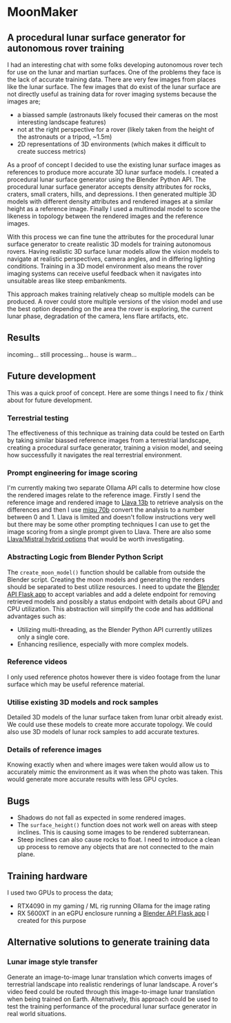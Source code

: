 # MoonMaker

## A procedural lunar surface generator for autonomous rover training

I had an interesting chat with some folks developing autonomous rover tech for use on the lunar and martian surfaces. One of the problems they face is the lack of accurate training data. There are very few images from places like the lunar surface. The few images that do exist of the lunar surface are not directly useful as training data for rover imaging systems because the images are;

 - a biassed sample (astronauts likely focused their cameras on the most interesting landscape features)
 - not at the right perspective for a rover (likely taken from the height of the astronauts or a tripod, ~1.5m)
 - 2D representations of 3D environments (which makes it difficult to create success metrics)

As a proof of concept I decided to use the existing lunar surface images as references to produce more accurate 3D lunar surface models. I created a procedural lunar surface generator using the Blender Python API. The procedural lunar surface generator accepts density attributes for rocks, craters, small craters, hills, and depressions. I then generated multiple 3D models with different density attributes and rendered images at a similar height as a reference image. Finally I used a multimodal model to score the likeness in topology between the rendered images and the reference images.

With this process we can fine tune the attributes for the procedural lunar surface generator to create realistic 3D models for training autonomous rovers. Having realistic 3D surface lunar models allow the vision models to navigate at realistic perspectives, camera angles, and in differing lighting conditions. Training in a 3D model environment also means the rover imaging systems can receive useful feedback when it navigates into unsuitable areas like steep embankments.

This approach makes training relatively cheap so multiple models can be produced. A rover could store multiple versions of the vision model and use the best option depending on the area the rover is exploring, the current lunar phase, degradation of the camera, lens flare artifacts, etc.

## Results

incoming... still processing... house is warm...

<reference image> <best rated render>

<best rated model>

<worst rated model>

## Future development

This was a quick proof of concept. Here are some things I need to fix / think about for future development.

### Terrestrial testing

The effectiveness of this technique as training data could be tested on Earth by taking similar biassed reference images from a terrestrial landscape, creating a procedural surface generator, training a vision model, and seeing how successfully it navigates the real terrestrial environment.

### Prompt engineering for image scoring

I'm currently making two separate Ollama API calls to determine how close the rendered images relate to the reference image. Firstly I send the reference image and rendered image to [Llava 13b](https://llava-vl.github.io/) to retrieve analysis on the differences and then I use [miqu 70b](https://huggingface.co/miqudev/miqu-1-70b) convert the analysis to a number between 0 and 1. Llava is limited and doesn't follow instructions very well but there may be some other prompting techniques I can use to get the image scoring from a single prompt given to Llava. There are also some [Llava/Mistral hybrid options](https://huggingface.co/liuhaotian/llava-v1.6-mistral-7b) that would be worth investigating.

### Abstracting Logic from Blender Python Script

The `create_moon_model()` function should be callable from outside the Blender script. Creating the moon models and generating the renders should be separated to best utilize resources. I need to update the [Blender API Flask app](https://github.com/gregology/blender_api) to accept variables and add a delete endpoint for removing retrieved models and possibly a status endpoint with details about GPU and CPU utilization. This abstraction will simplify the code and has additional advantages such as:

- Utilizing multi-threading, as the Blender Python API currently utilizes only a single core.
- Enhancing resilience, especially with more complex models.

### Reference videos

I only used reference photos however there is video footage from the lunar surface which may be useful reference material.

### Utilise existing 3D models and rock samples

Detailed 3D models of the lunar surface taken from lunar orbit already exist. We could use these models to create more accurate topology. We could also use 3D models of lunar rock samples to add accurate textures.

### Details of reference images

Knowing exactly when and where images were taken would allow us to accurately mimic the environment as it was when the photo was taken. This would generate more accurate results with less GPU cycles.

## Bugs

 - Shadows do not fall as expected in some rendered images.
 - The `surface_height()` function does not work well on areas with steep inclines. This is causing some images to be rendered subterranean.
 - Steep inclines can also cause rocks to float. I need to introduce a clean up process to remove any objects that are not connected to the main plane.

## Training hardware

I used two GPUs to process the data;

 - RTX4090 in my gaming / ML rig running Ollama for the image rating
 - RX 5600XT in an eGPU enclosure running a [Blender API Flask app](https://github.com/gregology/blender_api) I created for this purpose

## Alternative solutions to generate training data

### Lunar image style transfer

Generate an image-to-image lunar translation which converts images of terrestrial landscape into realistic renderings of lunar landscape. A rover's video feed could be routed through this image-to-image lunar translation when being trained on Earth. Alternatively, this approach could be used to test the training performance of the procedural lunar surface generator in real world situations.
